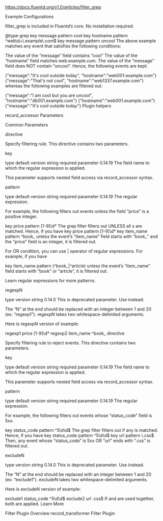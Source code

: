 

https://docs.fluentd.org/v1.0/articles/filter_grep

Example Configurations

filter_grep is included in Fluentd’s core. No installation required.

<filter foo.bar>
  @type grep
  <regexp>
    key message
    pattern cool
  </regexp>
  <regexp>
    key hostname
    pattern ^web\d+\.example\.com$
  </regexp>
  <exclude>
    key message
    pattern uncool
  </exclude>
</filter>
The above example matches any event that satisfies the following conditions:

The value of the “message” field contains “cool”
The value of the “hostname” field matches web<INTEGER>.example.com.
The value of the “message” field does NOT contain “uncool”.
Hence, the following events are kept:

{"message":"It's cool outside today", "hostname":"web001.example.com"}
{"message":"That's not cool", "hostname":"web1337.example.com"}
whereas the following examples are filtered out:

{"message":"I am cool but you are uncool", "hostname":"db001.example.com"}
{"hostname":"web001.example.com"}
{"message":"It's cool outside today"}
Plugin helpers

record_accessor
Parameters

Common Parameters

<regexp> directive

Specify filtering rule. This directive contains two parameters.

key

type	default	version
string	required parameter	0.14.19
The field name to which the regular expression is applied.

This parameter supports nested field access via record_accessor syntax.

pattern

type	default	version
string	required parameter	0.14.19
The regular expression.

For example, the following filters out events unless the field “price” is a positive integer.

<regexp>
  key price
  pattern [1-9]\d*
</regexp>
The grep filter filters out UNLESS all <regexp>s are matched. Hence, if you have

<regexp>
  key price
  pattern [1-9]\d*
</regexp>
<regexp>
  key item_name
  pattern ^book_
</regexp>
unless the event’s “item_name” field starts with “book_” and the “price” field is an integer, it is filtered out.

For OR condition, you can use | operator of regular expressions. For example, if you have

<regexp>
  key item_name
  pattern (^book_|^article)
</regexp>
unless the event’s “item_name” field starts with “book” or “article”, it is filtered out.

Learn regular expressions for more patterns.

regexpN

type	version
string	0.14.0
This is deprecated parameter. Use <regexp> instead.

The “N” at the end should be replaced with an integer between 1 and 20 (ex: “regexp1”). regexpN takes two whitespace-delimited arguments.

Here is regexpN version of <regexp> example:

regexp1 price [1-9]\d*
regexp2 item_name ^book_
<exclude> directive

Specify filtering rule to reject events. This directive contains two parameters.

key

type	default	version
string	required parameter	0.14.19
The field name to which the regular expression is applied.

This parameter supports nested field access via record_accessor syntax.

pattern

type	default	version
string	required parameter	0.14.19
The regular expression.

For example, the following filters out events whose “status_code” field is 5xx.

<exclude>
  key status_code
  pattern ^5\d\d$
</exclude>
The grep filter filters out if any <exclude> is matched. Hence, if you have

<exclude>
  key status_code
  pattern ^5\d\d$
</exclude>
<exclude>
  key url
  pattern \.css$
</exclude>
Then, any event whose “status_code” is 5xx OR “url” ends with “.css” is filtered out.

excludeN

type	version
string	0.14.0
This is deprecated parameter. Use <exclude> instead.

The “N” at the end should be replaced with an integer between 1 and 20 (ex: “exclude1”). excludeN takes two whitespace-delimited arguments.

Here is excludeN version of <exclude> example:

exclude1 status_code ^5\d\d$
exclude2 url \.css$
If <regexp> and <exclude> are used together, both are applied.
Learn More

Filter Plugin Overview
record_transformer Filter Plugin